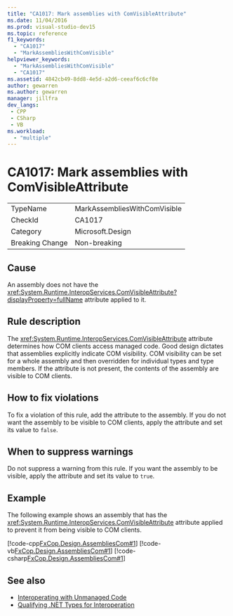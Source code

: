 ```yaml
---
title: "CA1017: Mark assemblies with ComVisibleAttribute"
ms.date: 11/04/2016
ms.prod: visual-studio-dev15
ms.topic: reference
f1_keywords:
  - "CA1017"
  - "MarkAssembliesWithComVisible"
helpviewer_keywords:
  - "MarkAssembliesWithComVisible"
  - "CA1017"
ms.assetid: 4842cb49-8dd8-4e5d-a2d6-ceeaf6c6cf8e
author: gewarren
ms.author: gewarren
manager: jillfra
dev_langs:
 - CPP
 - CSharp
 - VB
ms.workload:
  - "multiple"
---
```

# CA1017: Mark assemblies with ComVisibleAttribute

|||
|-|-|
|TypeName|MarkAssembliesWithComVisible|
|CheckId|CA1017|
|Category|Microsoft.Design|
|Breaking Change|Non-breaking|

## Cause
 An assembly does not have the <xref:System.Runtime.InteropServices.ComVisibleAttribute?displayProperty=fullName> attribute applied to it.

## Rule description
 The <xref:System.Runtime.InteropServices.ComVisibleAttribute> attribute determines how COM clients access managed code. Good design dictates that assemblies explicitly indicate COM visibility. COM visibility can be set for a whole assembly and then overridden for individual types and type members. If the attribute is not present, the contents of the assembly are visible to COM clients.

## How to fix violations
 To fix a violation of this rule, add the attribute to the assembly. If you do not want the assembly to be visible to COM clients, apply the attribute and set its value to `false`.

## When to suppress warnings
 Do not suppress a warning from this rule. If you want the assembly to be visible, apply the attribute and set its value to `true`.

## Example
 The following example shows an assembly that has the <xref:System.Runtime.InteropServices.ComVisibleAttribute> attribute applied to prevent it from being visible to COM clients.

 [!code-cpp[FxCop.Design.AssembliesCom#1](../code-quality/codesnippet/CPP/ca1017-mark-assemblies-with-comvisibleattribute_1.cpp)]
 [!code-vb[FxCop.Design.AssembliesCom#1](../code-quality/codesnippet/VisualBasic/ca1017-mark-assemblies-with-comvisibleattribute_1.vb)]
 [!code-csharp[FxCop.Design.AssembliesCom#1](../code-quality/codesnippet/CSharp/ca1017-mark-assemblies-with-comvisibleattribute_1.cs)]

## See also

- [Interoperating with Unmanaged Code](/dotnet/framework/interop/index)
- [Qualifying .NET Types for Interoperation](/dotnet/framework/interop/qualifying-net-types-for-interoperation)